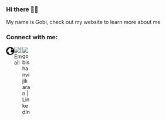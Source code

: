 ### Hi there 👋🏾

My name is Gobi, check out my website to learn more about me

### Connect with me:

[<img align="left" alt="" width="22px" src="https://raw.githubusercontent.com/iconic/open-iconic/master/svg/globe.svg" />][website]
[<img align="left" alt=" | Email" width="22px" src="https://cdn.jsdelivr.net/npm/simple-icons@v3/icons/minutemailer.svg" />][email]
[<img align="left" alt="gobishanvijikaran | LinkedIn" width="22px" src="https://cdn.jsdelivr.net/npm/simple-icons@v3/icons/linkedin.svg" />][linkedin]

[website]: https://gobishan.ca
[email]: mailto:gobishan2000@gmail.com
[linkedin]: https://linkedin.com/in/gobishanvijikaran
<!--
**GobishanVijikaran/GobishanVijikaran** is a ✨ _special_ ✨ repository because its `README.md` (this file) appears on your GitHub profile.

Here are some ideas to get you started:

- 🔭 I’m currently working on ...
- 🌱 I’m currently learning ...
- 👯 I’m looking to collaborate on ...
- 🤔 I’m looking for help with ...
- 💬 Ask me about ...
- 📫 How to reach me: ...
- 😄 Pronouns: ...
- ⚡ Fun fact: ...
-->
